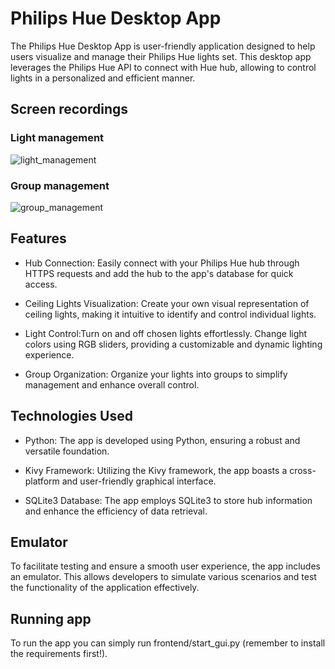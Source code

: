 # Philips Hue Desktop App
The Philips Hue Desktop App is user-friendly application designed to help users visualize and manage their Philips Hue lights set. This desktop app leverages the Philips Hue API to connect with Hue hub, allowing to control lights in a personalized and efficient manner.

## Screen recordings
### Light management
![light_management](example1.gif)

### Group management
![group_management](example2.gif)

## Features
- Hub Connection: Easily connect with your Philips Hue hub through HTTPS requests and add the hub to the app's database for quick access.

- Ceiling Lights Visualization: Create your own visual representation of ceiling lights, making it intuitive to identify and control individual lights.

- Light Control:Turn on and off chosen lights effortlessly.
Change light colors using RGB sliders, providing a customizable and dynamic lighting experience.

- Group Organization: Organize your lights into groups to simplify management and enhance overall control.

## Technologies Used
- Python: The app is developed using Python, ensuring a robust and versatile foundation.

- Kivy Framework: Utilizing the Kivy framework, the app boasts a cross-platform and user-friendly graphical interface.

- SQLite3 Database: The app employs SQLite3 to store hub information and enhance the efficiency of data retrieval.

## Emulator
To facilitate testing and ensure a smooth user experience, the app includes an emulator. This allows developers to simulate various scenarios and test the functionality of the application effectively.

## Running app
To run the app you can simply run frontend/start_gui.py (remember to install the requirements first!).

